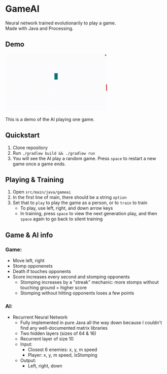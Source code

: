 # GameAI
Neural network trained evolutionarily to play a game.  
Made with Java and Processing.

## Demo
![demo](demo.gif)

This is a demo of the AI playing one game.

## Quickstart
1. Clone repository
2. Run `./gradlew build && ./gradlew run`
3. You will see the AI play a random game. Press `space` to restart a new game once a game ends.

## Playing & Training
1. Open `src/main/java/gameai`
2. In the first line of main, there should be a string `option`
3. Set that to `play` to play the game as a person, or to `train` to train
    - To play, use left, right, and down arrow keys 
    - In training, press `space` to view the next generation play, and then `space` again to go back to silent training

## Game & AI info
### Game:
- Move left, right
- Stomp opponenets
- Death if touches opponents
- Score increases every second and stomping opponents
  - Stomping increases by a "streak" mechanic: more stomps without touching ground = higher score
  - Stomping without hitting opponents loses a few points
### AI:
- Recurrent Neural Network
  - Fully implemented in pure Java all the way down because I couldn't find any well-documented matrix libraries
  - Two hidden layers (sizes of 64 & 16)
  - Recurrent layer of size 10
  - Input:
    - Closest 6 enemies: x, y, m speed
    - Player: x, y, m speed, isStomping
  - Output:
    - Left, right, down
